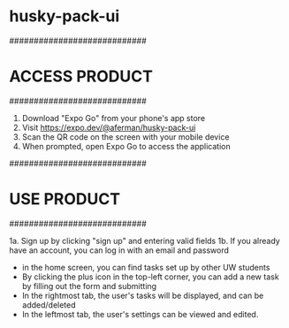 # husky-pack-ui

############################
#      ACCESS PRODUCT      #
############################

1. Download "Expo Go" from your phone's app store
2. Visit https://expo.dev/@aferman/husky-pack-ui
3. Scan the QR code on the screen with your mobile device
4. When prompted, open Expo Go to access the application

############################
#        USE PRODUCT       #
############################

1a. Sign up by clicking "sign up" and entering valid fields
1b. If you already have an account, you can log in with an email and password

- in the home screen, you can find tasks set up by other UW students
- By clicking the plus icon in the top-left corner, you can add a new task by filling out the form and submitting
- In the rightmost tab, the user's tasks will be displayed, and can be added/deleted
- In the leftmost tab, the user's settings can be viewed and edited.
